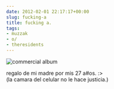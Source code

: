 ```yaml
---  
date: 2012-02-01 22:17:17+00:00  
slug: fucking-a  
title: fucking a.  
tags:  
- muzzak  
- o/  
- theresidents  
---  
```

  
![commercial album](http://i.imgur.com/wqtjz.jpg)  
  
regalo de mi madre por mis 27 a#os. :>  
(la camara del celular no le hace justicia.)  
